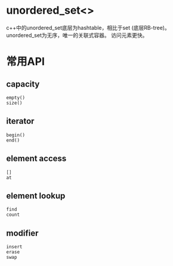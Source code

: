 # unordered_set<>
c++中的unordered_set底层为hashtable，相比于set (底层RB-tree)。unordered_set为无序，唯一的关联式容器。 访问元素更快。

# 常用API
## capacity
```
empty()
size()
```
## iterator
```
begin()
end()
```
## element access
```
[]
at
```
## element lookup
```
find
count
```
## modifier
```
insert
erase
swap
```
